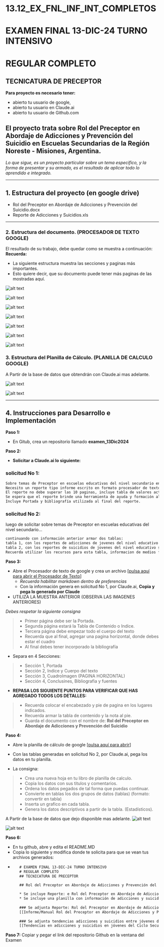 # 13.12_EX_FNL_INF_INT_COMPLETOS
# EXAMEN FINAL 13-DIC-24 TURNO INTENSIVO
# REGULAR COMPLETO
## TECNICATURA DE PRECEPTOR
 
**Para proyecto es necesario tener:**
* abierto tu usuario de google,
* abierto tu usuario en Claude.ai
* abierto tu usuario de Github.com

## El proyecto trata sobre Rol del Preceptor en Abordaje de Adicciones y Prevención del Suicidio en Escuelas Secundarias de la Región Noreste - Misiones, Argentina. 
_Lo que sigue, es un proyecto particular sobre un tema específico, y la forma de presentar y su armado, es el resultado de aplicar todo lo aprendido e integrado._

---

## 1. Estructura del proyecto (en google drive)
- Rol del Preceptor en Abordaje de Adicciones y Prevención del Suicidio.docx
- Reporte de Adicciones y Suicidios.xls

---

### 2. Estructura del documento. (PROCESADOR DE TEXTO GOOGLE)
El resultado de su trabajo, debe quedar como se muestra a continuación:
**Recuerda:**
* La siguiente estructura muestra las secciones y paginas más importantes. 
* Esto quiere decir, que su documento puede tener más paginas de las mostradas aquí.

![alt text](https://github.com/hcgtech/13.12_EX_FNL_INF_INT_INCOMPLETOS/blob/main/images/portada.png "PORTADA")

![alt text](https://github.com/hcgtech/13.12_EX_FNL_INF_INT_INCOMPLETOS/blob/main/images/indice.png "INDICE") 

![alt text](https://github.com/hcgtech/13.12_EX_FNL_INF_INT_INCOMPLETOS/blob/main/images/cuerpo.png "CUERPO DEL DOCUMENTO") 

![alt text](https://github.com/hcgtech/13.12_EX_FNL_INF_INT_INCOMPLETOS/blob/main/images/cuerpo1.png "CUERPO DEL DOCUMENTO") 

![alt text](https://github.com/hcgtech/13.12_EX_FNL_INF_INT_INCOMPLETOS/blob/main/images/horizontal.png "HORIZONTAL CON TABLA")

![alt text](https://github.com/hcgtech/13.12_EX_FNL_INF_INT_INCOMPLETOS/blob/main/images/concluso.png "CONCLUSIONES")

![alt text](https://github.com/hcgtech/13.12_EX_FNL_INF_INT_INCOMPLETOS/blob/main/images/biblio.png "BIBLIOGRAFIA")


### 3. Estructura del Planilla de Cálculo. (PLANILLA DE CALCULO GOOGLE)
A Partir de la base de datos que obtendrán con Claude.ai mas adelante.

![alt text](https://github.com/hcgtech/13.12_EX_FNL_INF_INT_INCOMPLETOS/blob/main/images/tabla1.png "TABLA Y GRAFICA")

![alt text](https://github.com/hcgtech/13.12_EX_FNL_INF_INT_INCOMPLETOS/blob/main/images/tabla2.png "TABLA Y GRAFICA")

---

## 4. Instrucciones para Desarrollo e Implementación
**Paso 1:**
* En Gitub, crea un repositorio llamado **examen_13Dic2024**

**Paso 2:**
* **Solicitar a Claude.ai lo siguiente:**
### solicitud No 1:
```txt
Sobre temas de Preceptor en escuelas educativas del nivel secundario en argentina, región Noreste donde incluye provincia Misiones.
Necesito un reporte tipo informe escrito en formato procesador de texto sobre la problemática comportamiento o procedimiento de actuación del Preceptor administrativa y de contension emocional a llevar adelante ante alumnos en situaciones de adicciones y suicidios en tu entorno escolar. El tiempo utilizado para la investigación y busqueda, debe estar en los últimos 5 años. Utiliza para la elaboración del reporte: investigaciones, noticias relevantes de medios formales de comunicación, reportes policiales, ministerio de educacion de la nación. 
El reporte no debe superar las 10 paginas, incluye tabla de valores actuales de adicciones y suicidios registrados.
Se espera que el reporte brinde una herramienta de ayuda y formación al preceptor de esta región.
Incluye Portada y bibliografía utilizada al final del reporte.
```
### solicitud No 2:
luego de solicitar sobre temas de Preceptor en escuelas educativas del nivel secundario...

```txt
continuando con información anterior armar dos tablas:
tabla 1, con los reportes de adicciones de jovenes del nivel educativo secundario de la republica argentina de los ultimos cinco años, separados por provincia, donde las provincias estarán en filas y en columnas los años.
tabla 2, con los reportes de suicidios de jovenes del nivel educativo secundario de la republica argentina de los ultimos cinco años, separados por provincia, donde las provincias estarán en filas y en columnas los años.
Recuerda utilizar los recursos para esta tabla, informacion de medios formales de la republica argentina.
```

**Paso 3:**
* Abre el Procesador de texto de google y crea un archivo [[pulsa aquí para abrir el Procesador de Texto](https://docs.google.com/document/u/0/)]
  * _Recuerda habilitar markdown dentro de preferencias_ 
  * Con la información genera en solicitud No 1, por Claude.ai, **Copia y pega lo generado por Claude** 
* UTILIZA LA MUESTRA ANTERIOR (OBSERVA LAS IMAGENES ANTERIORES)

_Debes respetar la siguiente consigna_
> * Primer página debe ser la Portada.
> * Segunda página estará la Tabla de Contenido o Indice.
> * Tercera página debe empezar todo el cuerpo del texto
> * Recuerda que al final, agregar una pagina horizontal, donde debes estar el cuadro
> * Al final debes tener incorporado la bibliografía

* Separa en 4 Secciones:
> * Sección 1, Portada
> * Sección 2, Indice y Cuerpo del texto
> * Sección 3, CuadroImagen (PAGINA HORIZONTAL)
> * Sección 4, Conclusines, Bibliografia y fuentes

* **REPASA LOS SIGUIENTE PUNTOS PARA VERIFICAR QUE HAS AGREGADO TODOS LOS DETALLES:**
> * Recuerda colocar el encabezado y pie de pagina en los lugares indicados.
> * Recuerda armar la tabla de contenido y la nota al pie.
> * Guarda el documento con el nombre de: **Rol del Preceptor en Abordaje de Adicciones y Prevención del Suicidio**

**Paso 4:**
* Abre la planilla de cálculo de google [[pulsa aquí para abrir](https://docs.google.com/spreadsheets/u/0/)]
* Con las tablas generadas en solicitud No 2, por Claude.ai, pega los datos en tu planilla.
  
* La consigna:
 > * Crea una nueva hoja en tu libro de planilla de calculo.
 > * Copia los datos con sus titulos y comentarios.
 > * Ordena los datos pegados de tal forma que puedas continuar.
 > * Convierte en tablas los dos grupos de datos (tablas) (formato: convertir en tabla)
 > * Inserta un grafico en cada tabla.
 > * Genera los datos descriptivos a partir de la tabla. (Estadísticos).
   
A Partir de la base de datos que dejo disponible mas adelante.
![alt text](https://github.com/hcgtech/13.12_EX_FNL_INF_INT_INCOMPLETOS/blob/main/images/tabla1.png "TABLA Y GRAFICA")

![alt text](https://github.com/hcgtech/13.12_EX_FNL_INF_INT_INCOMPLETOS/blob/main/images/tabla2.png "TABLA Y GRAFICA")


**Paso 6:**
* En tu github, abre y edita el README.MD
* Copia lo siguiente y modifica donde te solicita para que se vean tus archivos generados:
*  ```txt
      # EXAMEN FINAL 13-DIC-24 TURNO INTENSIVO
      # REGULAR COMPLETO
      ## TECNICATURA DE PRECEPTOR
      
      ## Rol del Preceptor en Abordaje de Adicciones y Prevención del Suicidio en Escuelas Secundarias de la Región Noreste - Misiones, Argentina.

      * Se incluye Reporte: e Rol del Preceptor en Abordaje de Adicciones y Prevención del Suicidio en Escuelas Secundarias de la Región Noreste - Misiones, Argentina.
      * Se incluye una planilla con información de adicciones y suicidios entre jovenes del ciclo secundario en Argentina.
      
      ### Se adjunta Reporte: Rol del Preceptor en Abordaje de Adicciones y Prevención del Suicidio.
      [[Informe/Manual Rol del Preceptor en Abordaje de Adicciones y Prevención del Suicidio](MODIFICA - AQUI VA LA DIRECCION COMPARTIDA DEL ARCHIVO)]
      
      ### Se adjunta tendencias adicciones y suicidios entre jóvenes del ciclo secundario en Argentina.
      [[Tendencias en adicciones y suicidios en jóvenes del Ciclo Secundario-Argentina](MODIFICA - AQUI VA LA DIRECCION COMPARTIDA DEL ARCHIVO)]

      ```

 **Paso 7:** Copiar y pegar el link del repositorio Github en la ventana del Examen
